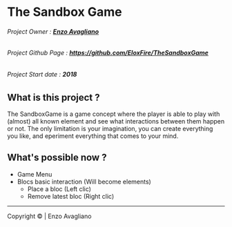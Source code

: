 # The Sandbox Game
###### Project Owner : **[Enzo Avagliano](https://github.com/EloxFire)**
###### Project Github Page : **https://github.com/EloxFire/TheSandboxGame**
###### Project Start date : **2018**

## What is this project ?
The SandboxGame is a game concept where the player is able to play with (almost) all known element and see what interactions between them happen or not. The only limitation is your imagination, you can create everything you like, and eperiment everything that comes to your mind.

## What's possible now ?
- Game Menu
- Blocs basic interaction (Will become elements)
	- Place a bloc (Left clic)
	- Remove latest bloc (Right clic)
___

Copyright &copy; | Enzo Avagliano

